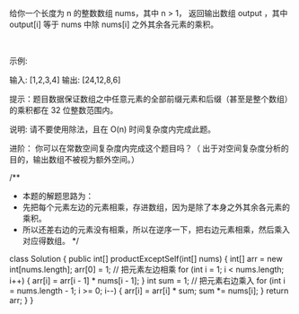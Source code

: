 给你一个长度为 n 的整数数组 nums，其中 n > 1，
返回输出数组 output ，其中 output[i] 等于 nums 中除 nums[i] 之外其余各元素的乘积。

 

示例:

输入: [1,2,3,4]
输出: [24,12,8,6]
 

提示：题目数据保证数组之中任意元素的全部前缀元素和后缀（甚至是整个数组）的乘积都在 32 位整数范围内。

说明: 请不要使用除法，且在 O(n) 时间复杂度内完成此题。

进阶：
你可以在常数空间复杂度内完成这个题目吗？（ 出于对空间复杂度分析的目的，输出数组不被视为额外空间。）

/**
* 本题的解题思路为：
* 先把每个元素左边的元素相乘，存进数组，因为是除了本身之外其余各元素的乘积。
* 所以还差右边的元素没有相乘，所以在逆序一下，把右边元素相乘，然后乘入对应得数组。
*/

class Solution {
    public int[] productExceptSelf(int[] nums) {
        int[] arr = new int[nums.length];
        arr[0] = 1;
        // 把元素左边相乘
        for (int i = 1; i < nums.length; i++) {
            arr[i] = arr[i - 1] * nums[i - 1];
        }
        int sum = 1;
        // 把元素右边乘入
        for (int i = nums.length - 1; i >= 0; i--) {
            arr[i] = arr[i] * sum;
            sum *= nums[i];
        }
        return arr;
    }
}
